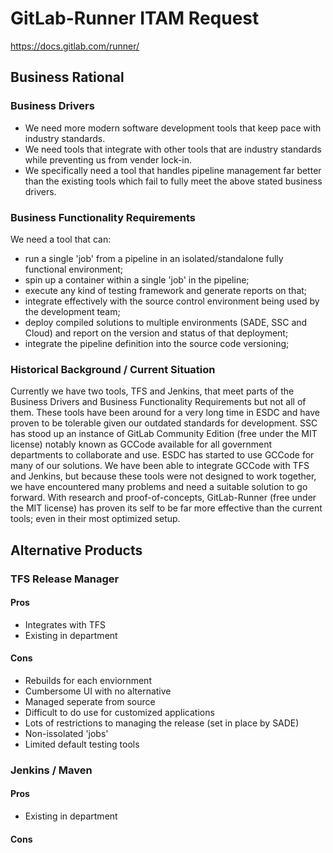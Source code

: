 # GitLab-Runner ITAM Request 
https://docs.gitlab.com/runner/

## Business Rational

### Business Drivers 

- We need more modern software development tools that keep pace with industry standards.  
- We need tools that integrate with other tools that are industry standards while preventing us from vender lock-in.  
- We specifically need a tool that handles pipeline management far better than the existing tools which fail to fully meet the above stated business drivers. 

### Business Functionality Requirements 

We need a tool that can: 
- run a single 'job' from a pipeline in an isolated/standalone fully functional environment; 
- spin up a container within a single 'job' in the pipeline; 
- execute any kind of testing framework and generate reports on that; 
- integrate effectively with the source control environment being used by the development team; 
- deploy compiled solutions to multiple environments (SADE, SSC and Cloud) and report on the version and status of that deployment; 
- integrate the pipeline definition into the source code versioning; 

### Historical Background / Current Situation 

Currently we have two tools, TFS and Jenkins, that meet parts of the Business Drivers and Business Functionality Requirements but not all of them. 
These tools have been around for a very long time in ESDC and have proven to be tolerable given our outdated standards for development. 
SSC has stood up an instance of GitLab Community Edition (free under the MIT license) notably known as GCCode available for all government departments to collaborate and use. 
ESDC has started to use GCCode for many of our solutions. 
We have been able to integrate GCCode with TFS and Jenkins, but because these tools were not designed to work together, we have encountered many problems and need a suitable solution to go forward. 
With research and proof-of-concepts, GitLab-Runner (free under the MIT license) has proven its self to be far more effective than the current tools; even in their most optimized setup. 

## Alternative Products

### TFS Release Manager

#### Pros
- Integrates with TFS
- Existing in department

#### Cons
- Rebuilds for each enviornment
- Cumbersome UI with no alternative
- Managed seperate from source
- Difficult to do use for customized applications
- Lots of restrictions to managing the release (set in place by SADE)
- Non-issolated 'jobs'
- Limited default testing tools

### Jenkins / Maven

#### Pros
- Existing in department

#### Cons
